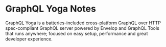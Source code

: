 # GraphQL Yoga Notes

GraphQL Yoga is a batteries-included cross-platform GraphQL over HTTP spec-compliant GraphQL server powered by Envelop and GraphQL Tools that runs anywhere; focused on easy setup, performance and great developer experience.
